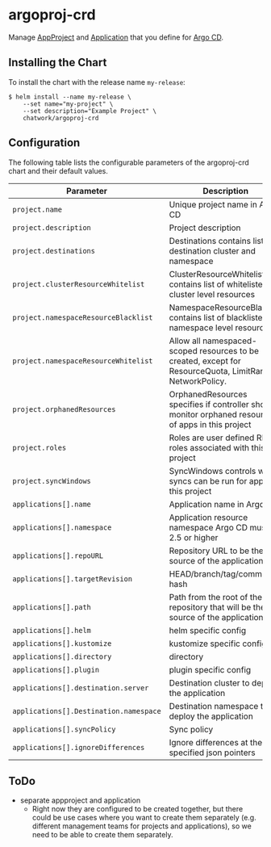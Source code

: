 # argoproj-crd

Manage [AppProject](https://argoproj.github.io/argo-cd/operator-manual/project.yaml) and [Application](https://argoproj.github.io/argo-cd/operator-manual/application.yaml) that you define for [Argo CD](https://argoproj.github.io/argo-cd/).

## Installing the Chart

To install the chart with the release name `my-release`:

```
$ helm install --name my-release \
    --set name="my-project" \
    --set description="Example Project" \
    chatwork/argoproj-crd
```

## Configuration

The following table lists the configurable parameters of the argoproj-crd chart and their default values.

|  Parameter | Description | Default |
| --- | --- | --- |
| `project.name` | Unique project name in Argo CD | `nil` |
| `project.description` | Project description | `nil` |
| `project.destinations` | Destinations contains list of destination cluster and namespace | `[{"server"=>"https://kubernetes.default.svc", "namespace"=>"default"}]` |
| `project.clusterResourceWhitelist` | ClusterResourceWhitelist contains list of whitelisted cluster level resources | `[]` |
| `project.namespaceResourceBlacklist` | NamespaceResourceBlacklist contains list of blacklisted namespace level resources | `""` |
| `project.namespaceResourceWhitelist` | Allow all namespaced-scoped resources to be created, except for ResourceQuota, LimitRange, NetworkPolicy. | `""` |
| `project.orphanedResources` | OrphanedResources specifies if controller should monitor orphaned resources of apps in this project | `""` |
| `project.roles` | Roles are user defined RBAC roles associated with this project | `""` |
| `project.syncWindows` | SyncWindows controls when syncs can be run for apps in this project | `""` |
| `applications[].name` | Application name in Argo CD | `nil` |
| `applications[].namespace` | Application resource namespace Argo CD must be 2.5 or higher | `nil` |
| `applications[].repoURL` | Repository URL to be the source of the application | `nil` |
| `applications[].targetRevision` | HEAD/branch/tag/commit hash | `nil` |
| `applications[].path` | Path from the root of the repository that will be the source of the application | `nil` |
| `applications[].helm` | helm specific config | `nil` |
| `applications[].kustomize` | kustomize specific config | `nil` |
| `applications[].directory` | directory | `nil` |
| `applications[].plugin` | plugin specific config | `nil` |
| `applications[].destination.server` | Destination cluster to deploy the application | `nil` |
| `applications[].Destination.namespace` | Destination namespace to deploy the application | `nil` |
| `applications[].syncPolicy` | Sync policy | `automated: {}` |
| `applications[].ignoreDifferences` | Ignore differences at the specified json pointers | `[]`  |

## ToDo

- separate appproject and application
  - Right now they are configured to be created together, but there could be use cases where you want to create them separately (e.g. different management teams for projects and applications), so we need to be able to create them separately.
